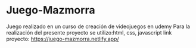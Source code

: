 # Juego-Mazmorra
Juego realizado en un curso de creación de videojuegos en udemy
Para la realización del presente proyecto se utilizo:html, css, javascript
link proyecto: https://juego-mazmorra.netlify.app/
